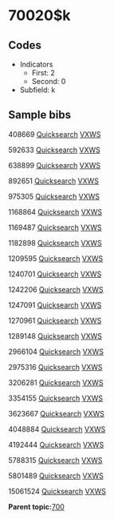 # 70020$k

## Codes

-   Indicators
    -   First: 2
    -   Second: 0
-   Subfield: k

## Sample bibs

408669 [Quicksearch](https://search.library.yale.edu/catalog/408669) [VXWS](http://prodorbis.library.yale.edu:7014/vxws/GetHoldingsService?bibId=408669)

592633 [Quicksearch](https://search.library.yale.edu/catalog/592633) [VXWS](http://prodorbis.library.yale.edu:7014/vxws/GetHoldingsService?bibId=592633)

638899 [Quicksearch](https://search.library.yale.edu/catalog/638899) [VXWS](http://prodorbis.library.yale.edu:7014/vxws/GetHoldingsService?bibId=638899)

892651 [Quicksearch](https://search.library.yale.edu/catalog/892651) [VXWS](http://prodorbis.library.yale.edu:7014/vxws/GetHoldingsService?bibId=892651)

975305 [Quicksearch](https://search.library.yale.edu/catalog/975305) [VXWS](http://prodorbis.library.yale.edu:7014/vxws/GetHoldingsService?bibId=975305)

1168864 [Quicksearch](https://search.library.yale.edu/catalog/1168864) [VXWS](http://prodorbis.library.yale.edu:7014/vxws/GetHoldingsService?bibId=1168864)

1169487 [Quicksearch](https://search.library.yale.edu/catalog/1169487) [VXWS](http://prodorbis.library.yale.edu:7014/vxws/GetHoldingsService?bibId=1169487)

1182898 [Quicksearch](https://search.library.yale.edu/catalog/1182898) [VXWS](http://prodorbis.library.yale.edu:7014/vxws/GetHoldingsService?bibId=1182898)

1209595 [Quicksearch](https://search.library.yale.edu/catalog/1209595) [VXWS](http://prodorbis.library.yale.edu:7014/vxws/GetHoldingsService?bibId=1209595)

1240701 [Quicksearch](https://search.library.yale.edu/catalog/1240701) [VXWS](http://prodorbis.library.yale.edu:7014/vxws/GetHoldingsService?bibId=1240701)

1242206 [Quicksearch](https://search.library.yale.edu/catalog/1242206) [VXWS](http://prodorbis.library.yale.edu:7014/vxws/GetHoldingsService?bibId=1242206)

1247091 [Quicksearch](https://search.library.yale.edu/catalog/1247091) [VXWS](http://prodorbis.library.yale.edu:7014/vxws/GetHoldingsService?bibId=1247091)

1270961 [Quicksearch](https://search.library.yale.edu/catalog/1270961) [VXWS](http://prodorbis.library.yale.edu:7014/vxws/GetHoldingsService?bibId=1270961)

1289148 [Quicksearch](https://search.library.yale.edu/catalog/1289148) [VXWS](http://prodorbis.library.yale.edu:7014/vxws/GetHoldingsService?bibId=1289148)

2966104 [Quicksearch](https://search.library.yale.edu/catalog/2966104) [VXWS](http://prodorbis.library.yale.edu:7014/vxws/GetHoldingsService?bibId=2966104)

2975316 [Quicksearch](https://search.library.yale.edu/catalog/2975316) [VXWS](http://prodorbis.library.yale.edu:7014/vxws/GetHoldingsService?bibId=2975316)

3206281 [Quicksearch](https://search.library.yale.edu/catalog/3206281) [VXWS](http://prodorbis.library.yale.edu:7014/vxws/GetHoldingsService?bibId=3206281)

3354155 [Quicksearch](https://search.library.yale.edu/catalog/3354155) [VXWS](http://prodorbis.library.yale.edu:7014/vxws/GetHoldingsService?bibId=3354155)

3623667 [Quicksearch](https://search.library.yale.edu/catalog/3623667) [VXWS](http://prodorbis.library.yale.edu:7014/vxws/GetHoldingsService?bibId=3623667)

4048884 [Quicksearch](https://search.library.yale.edu/catalog/4048884) [VXWS](http://prodorbis.library.yale.edu:7014/vxws/GetHoldingsService?bibId=4048884)

4192444 [Quicksearch](https://search.library.yale.edu/catalog/4192444) [VXWS](http://prodorbis.library.yale.edu:7014/vxws/GetHoldingsService?bibId=4192444)

5788315 [Quicksearch](https://search.library.yale.edu/catalog/5788315) [VXWS](http://prodorbis.library.yale.edu:7014/vxws/GetHoldingsService?bibId=5788315)

5801489 [Quicksearch](https://search.library.yale.edu/catalog/5801489) [VXWS](http://prodorbis.library.yale.edu:7014/vxws/GetHoldingsService?bibId=5801489)

15061524 [Quicksearch](https://search.library.yale.edu/catalog/15061524) [VXWS](http://prodorbis.library.yale.edu:7014/vxws/GetHoldingsService?bibId=15061524)

**Parent topic:**[700](../../tags/700/700.md)

